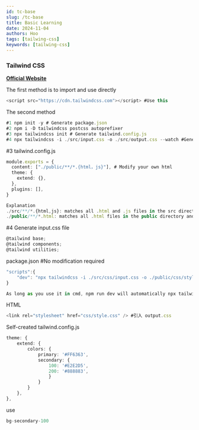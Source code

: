 ```yaml
---
id: tc-base
slug: /tc-base
title: Basic Learning
date: 2024-11-04
authors: Hoo
tags: [tailwing-css]
keywords: [tailwing-css]
---
```


### Tailwind CSS

[**Official Website**](https://tailwindcss.com/docs/installation)

The first method is to import and use directly

```ts
<script src="https://cdn.tailwindcss.com"></script> #Use this
```

The second method

```ts
#1 npm init -y # Generate package.json
#2 npm i -D tailwindcss postcss autoprefixer
#3 npx tailwindcss init # Generate tailwind.config.js
#4 npx tailwindcss -i ./src/input.css -o ./src/output.css --watch #Generate css file, you can modify the path npx tailwindcss -i ./src/css/input.css -o ./public/css/style.css --watch
```

#3 tailwind.config.js

```ts
module.exports = {
  content: ["./public/**/*.{html，js}"], # Modify your own html
  theme: {
    extend: {},
  },
  plugins: [],
}

Explanation
./src/**/*.{html,js}: matches all .html and .js files in the src directory and all its subdirectories.
./public/**/*.html: matches all .html files in the public directory and all its subdirectories.
```

#4 Generate input.css file

```ts
@tailwind base;
@tailwind components;
@tailwind utilities;
```

package.json #No modification required

```ts
"scripts":{
	"dev": "npx tailwindcss -i ./src/css/input.css -o ./public/css/style.css --watch"
}

As long as you use it in cmd, npm run dev will automatically npx tailwindcss -i ./src/css/input.css -o ./public/css/style.css --watch


```

HTML

```ts
<link rel="stylesheet" href="css/style.css" /> #引入 output.css
```



Self-created tailwind.config.js

```ts
theme: {
	extend: {
		colors: {
			primary: '#FF6363',
			secondary: {
				100: '#E2E2D5',
				200: '#888883',
				}
			}
		}
	},
},
```

use

```ts
bg-secondary-100
```





















































